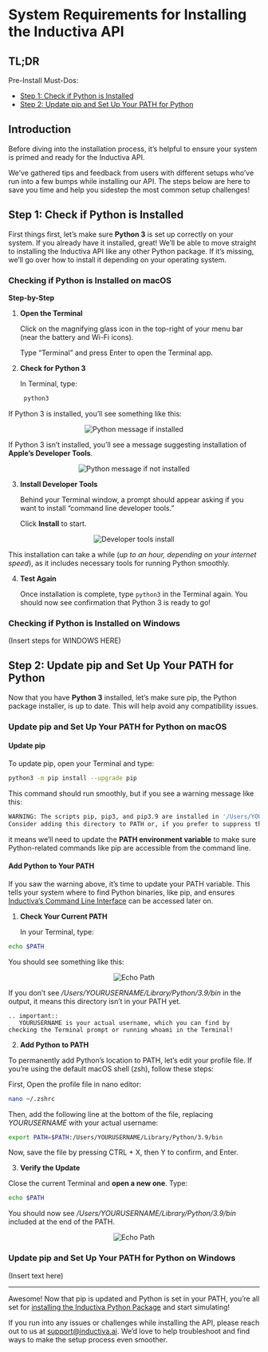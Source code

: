 # System Requirements for Installing the Inductiva API


## TL;DR
Pre-Install Must-Dos:
- [Step 1: Check if Python is Installed](#step-1-check-if-python-is-installed)
- [Step 2: Update pip and Set Up Your PATH for Python](#step-2-update-pip-and-set-up-your-path-for-python)

## Introduction
Before diving into the installation process, it’s helpful to ensure your system is primed and ready for the Inductiva API.

We’ve gathered tips and feedback from users with different setups who’ve run into a few bumps while installing our API. The steps below are here to save you time and help you sidestep the most common setup challenges!

## Step 1: Check if Python is Installed

First things first, let’s make sure **Python 3** is set up correctly on your system. If you already have it installed, great! We’ll be able to move straight to installing the Inductiva API like any other Python package.
If it’s missing, we’ll go over how to install it depending on your operating system.

### Checking if Python is Installed on macOS

**Step-by-Step**

1. **Open the Terminal** 
	
    Click on the magnifying glass icon in the top-right of your menu bar (near the battery and Wi-Fi icons).

    Type “Terminal” and press Enter to open the Terminal app.
     
2. **Check for Python 3**
    
    In Terminal, type:
    ```bash
     python3
     ```

If Python 3 is installed, you’ll see something like this:

<div align="center">
    <img src="../_static/terminal_python_check.png" alt="Python message if installed">
</div>

If Python 3 isn’t installed, you’ll see a message suggesting installation of **Apple’s Developer Tools**.

<div align="center">
    <img src="../_static/terminal_python_message.png" alt="Python message if not installed">
</div>

3. **Install Developer Tools**
  
    Behind your Terminal window, a prompt should appear asking if you want to install “command line developer tools.”

    Click **Install** to start.


<div align="center">
    <img src="../_static/dev_tools.png" alt="Developer tools install">
</div>

This installation can take a while (*up to an hour, depending on your internet speed*), as it includes necessary tools for running Python smoothly.

4. **Test Again**

    Once installation is complete, type `python3` in the Terminal again. You should now see confirmation that Python 3 is ready to go!

### Checking if Python is Installed on Windows

(Insert steps for WINDOWS HERE)

## Step 2: Update pip and Set Up Your PATH for Python

Now that you have **Python 3** installed, let’s make sure pip, the Python package installer, is up to date. This will help avoid any compatibility issues.

### Update pip and Set Up Your PATH for Python on macOS

#### Update pip

To update pip, open your Terminal and type:

```bash
python3 -m pip install --upgrade pip
```

This command should run smoothly, but if you see a warning message like this:

```bash
WARNING: The scripts pip, pip3, and pip3.9 are installed in '/Users/YOURUSERNAME/Library/Python/3.9/bin' which is not on PATH.
Consider adding this directory to PATH or, if you prefer to suppress this warning, use --no-warn-script-location.
```
it means we’ll need to update the **PATH environment variable** to make sure Python-related commands like pip are accessible from the command line.

#### Add Python to Your PATH

If you saw the warning above, it’s time to update your PATH variable. This tells your system where to find Python binaries, like pip, and ensures [Inductiva’s Command Line Interface](https://docs.inductiva.ai/en/latest/cli/cli-overview.html) can be accessed later on.

1. **Check Your Current PATH**

    In your Terminal, type:

```bash
echo $PATH
```

You should see something like this:  
<div align="center">
    <img src="../_static/echo_path.png" alt="Echo Path">
</div>

If you don’t see */Users/YOURUSERNAME/Library/Python/3.9/bin* in the output, it means this directory isn’t in your PATH yet.

````{eval-rst}
.. important::
   YOURUSERNAME is your actual username, which you can find by checking the Terminal prompt or running whoami in the Terminal!
````

2. **Add Python to PATH**

To permanently add Python’s location to PATH, let’s edit your profile file. If you’re using the default macOS shell (zsh), follow these steps:

First, Open the profile file in nano editor:

```bash
nano ~/.zshrc
```

Then, add the following line at the bottom of the file, replacing *YOURUSERNAME* with your actual username:

```bash
export PATH=$PATH:/Users/YOURUSERNAME/Library/Python/3.9/bin
```

Now, save the file by pressing CTRL + X, then Y to confirm, and Enter.

3. **Verify the Update**

Close the current Terminal and **open a new one**. Type:

```bash
echo $PATH
```
You should now see */Users/YOURUSERNAME/Library/Python/3.9/bin* included at the end of the PATH.

<div align="center">
    <img src="../_static/echo_path.png" alt="Echo Path">
</div>

### Update pip and Set Up Your PATH for Python on Windows

(Insert text here)

---

Awesome! Now that pip is updated and Python is set in your PATH, you’re all set for [installing the Inductiva Python Package](console.inductiva.ai) and start simulating!

If you run into any issues or challenges while installing the API, please reach out to us at support@inductiva.ai. We’d love to help troubleshoot and find ways to make the setup process even smoother.